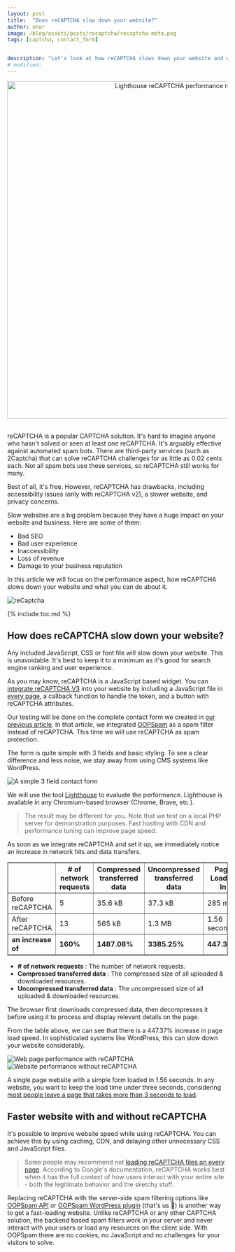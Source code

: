```yaml
---
layout: post
title:  "Does reCAPTCHA slow down your website?"
author: onar
image: /blog/assets/posts/recaptcha/recaptcha-meta.png
tags: [captcha, contact_form]


description: "Let's look at how reCAPTCHA slows down your website and what you can do about it. Performance Analyses & Alternatives"
# modified: 
---
```

<center>
<img loading="lazy"  width="772" alt="Lighthouse reCAPTCHA performance results" src="/blog/assets/posts/recaptcha/recaptcha-header.webp">
</center>
<br/>

reCAPTCHA is a popular CAPTCHA solution. It's hard to imagine anyone who hasn't solved or seen at least one reCAPTCHA. It's arguably effective against automated spam bots. There are third-party services (such as 2Captcha) that can solve reCAPTCHA challenges for as little as 0.02 cents each. Not all spam bots use these services, so reCAPTCHA still works for many.

Best of all, it's free. However, reCAPTCHA has drawbacks, including accessibility issues (only with reCAPTCHA v2), a slower website, and privacy concerns.

Slow websites are a big problem because they have a huge impact on your website and business. Here are some of them:

- Bad SEO
- Bad user experience
- Inaccessibility
- Loss of revenue
- Damage to your business reputation

In this article we will focus on the performance aspect, how reCAPTCHA slows down your website and what you can do about it.

![reCaptcha](/blog/assets/posts/recaptcha/reCaptcha.png "reCaptcha")

{% include toc.md %}

## How does reCAPTCHA slow down your website?

Any included JavaScript, CSS or font file will slow down your website. This is unavoidable. It's best to keep it to a minimum as it's good for search engine ranking and user experience. 

As you may know, reCAPTCHA is a JavaScript based widget. You can [integrate reCAPTCHA V3](https://developers.google.com/recaptcha/docs/v3) into your website by including a JavaScript file in [every page](https://www.oopspam.com/blog/loading-recaptcha), a callback function to handle the token, and a button with reCAPTCHA attributes.

Our testing will be done on the complete contact form we created in [our previous article](https://www.oopspam.com/blog/contact-form-with-PHP). In that article, we integrated [OOPSpam](https://www.oopspam.com/) as a spam filter instead of reCAPTCHA. This time we will use reCAPTCHA as spam protection.

The form is quite simple with 3 fields and basic styling. To see a clear difference and less noise, we stay away from using CMS systems like WordPress.

![A simple 3 field contact form](/blog/assets/posts/recaptcha/cf.png "A simple 3 field contact form")

We will use the tool [Lighthouse](https://web.dev/performance-scoring/) to evaluate the performance. Lighthouse is available in any Chromium-based browser (Chrome, Brave, etc.).

> The result may be different for you. Note that we test on a local PHP server for demonstration purposes. Fast hosting with CDN and performance tuning can improve page speed.

As soon as we integrate reCAPTCHA and set it up, we immediately notice an increase in network hits and data transfers.

<table border="1" cellpadding="6" cellspacing="0">
  <thead>
    <tr>
      <th>&nbsp;</th>
      <th># of network requests</th>
      <th>Compressed transferred data</th>
      <th>Uncompressed transferred data</th>
      <th>Page Loaded In</th>
    </tr>
  </thead>
  <tbody>
    <tr>
      <td>Before reCAPTCHA</td>
      <td>5</td>
      <td>35.6 kB</td>
      <td>37.3 kB</td>
      <td>285 ms</td>
    </tr>
    <tr>
      <td>After reCAPTCHA</td>
      <td>13</td>
      <td>565 kB</td>
      <td>1.3 MB</td>
      <td>1.56 seconds</td>
    </tr>
    <tr>
      <td><strong>an increase of</strong></td>
      <td><strong>160%</strong></td>
      <td><strong>1487.08%</strong></td>
      <td><strong>3385.25%</strong></td>
      <td><strong>447.37%</strong></td>
    </tr>
  </tbody>
</table>

- **# of network requests** : The number of network requests.
- **Compressed transferred data** : The compressed size of all uploaded & downloaded resources.
- **Uncompressed transferred data** : The uncompressed size of all uploaded & downloaded resources.

The browser first downloads compressed data, then decompresses it before using it to process and display relevant details on the page. 

From the table above, we can see that there is a 447.37% increase in page load speed. In sophisticated systems like WordPress, this can slow down your website considerably. 

![Web page performance with reCAPTCHA](/blog/assets/posts/recaptcha/page-with-reCaptcha.png "Web page performance with reCAPTCHA")
![Website performance without reCAPTCHA](/blog/assets/posts/recaptcha/page-without-reCaptcha.png "Website performance without reCAPTCHA")

A single page website with a simple form loaded in 1.56 seconds. In any website, you want to keep the load time under three seconds, considering [most people leave a page that takes more than 3 seconds to load](https://about.fb.com/news/2017/08/news-feed-fyi-showing-you-stories-that-link-to-faster-loading-webpages/).

## Faster website with and without reCAPTCHA

It's possible to improve website speed while using reCAPTCHA. You can achieve this by using caching, CDN, and delaying other unnecessary CSS and JavaScript files.

> Some people may recommend not [loading reCAPTCHA files on every page](https://www.oopspam.com/blog/loading-recaptcha). According to Google's documentation, reCAPTCHA works best when it has the full context of how users interact with your entire site - both the legitimate behavior and the sketchy stuff.

Replacing reCAPTCHA with the server-side spam filtering options like [OOPSpam API](https://www.oopspam.com/) or [OOPSpam WordPress plugin](https://wordpress.org/plugins/oopspam-anti-spam/) (that's us 👋) is another way to get a fast-loading website. Unlike reCAPTCHA or any other CAPTCHA solution, the backend based spam filters work in your server and never interact with your users or load any resources on the client side. With OOPSpam there are no cookies, no JavaScript and no challenges for your visitors to solve.